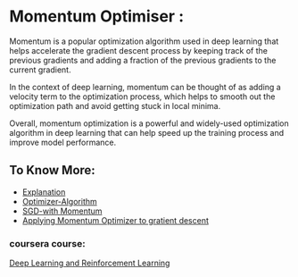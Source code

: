 # Momentum Optimiser :

Momentum is a popular optimization algorithm used in deep learning that helps accelerate the gradient descent process by keeping track of the previous gradients and adding a fraction of the previous gradients to the current gradient.

In the context of deep learning, momentum can be thought of as adding a velocity term to the optimization process, which helps to smooth out the optimization path and avoid getting stuck in local minima.

Overall, momentum optimization is a powerful and widely-used optimization algorithm in deep learning that can help speed up the training process and improve model performance.

## To Know More:

 - [Explanation](https://www.youtube.com/watch?v=Vce8w1sy0e8)
 - [Optimizer-Algorithm](https://www.youtube.com/watch?v=kK8-jCCR4is)
 - [SGD-with Momentum](https://www.youtube.com/watch?v=vVS4csXRlcQ)
 - [Applying Momentum Optimizer to gratient descent](https://www.youtube.com/watch?v=WNBu7CWaEDE)
 
 ### coursera course:
 
[Deep Learning and Reinforcement Learning](https://www.coursera.org/lecture/deep-learning-reinforcement-learning/optimizers-TuZPu)
